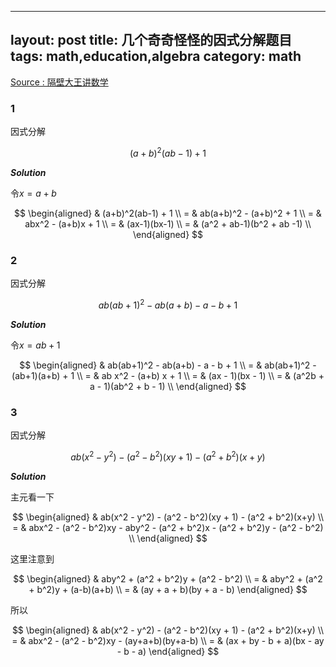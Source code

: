 ---
layout: post
title: 几个奇奇怪怪的因式分解题目
tags: math,education,algebra
category: math
---- 

[Source : 隔壁大王讲数学](https://www.bilibili.com/video/BV1dpZPYdE6D/?spm_id_from=333.1365.list.card_archive.click&vd_source=2c3b1cf87d67c244536d57d4d5b68285)

### 1

因式分解

$$
    (a+b)^2(ab-1) + 1
$$

***Solution***

令$x = a+b$

$$
\begin{aligned}
    & (a+b)^2(ab-1) + 1 \\
    = & ab(a+b)^2 - (a+b)^2 + 1 \\
    = & abx^2 - (a+b)x + 1 \\
    = & (ax-1)(bx-1) \\
    = & (a^2 + ab-1)(b^2 + ab -1) \\
\end{aligned}
$$

### 2

因式分解

$$
    ab(ab+1)^2 - ab(a+b) - a - b + 1
$$

***Solution***

令$x = ab+1$

$$
\begin{aligned}
    & ab(ab+1)^2 - ab(a+b) - a - b + 1 \\
    = & ab(ab+1)^2 - (ab+1)(a+b) + 1 \\
    = & ab x^2 - (a+b) x + 1 \\
    = & (ax  - 1)(bx - 1) \\
    = & (a^2b + a  - 1)(ab^2 + b - 1) \\
\end{aligned}
$$

### 3

因式分解

$$
ab(x^2 - y^2) - (a^2 - b^2)(xy + 1) - (a^2 + b^2)(x+y)
$$

***Solution***

主元看一下

$$
\begin{aligned}
    & ab(x^2 - y^2) - (a^2 - b^2)(xy + 1) - (a^2 + b^2)(x+y) \\
    = & abx^2 - (a^2 - b^2)xy - aby^2
        - (a^2 + b^2)x - (a^2 + b^2)y - (a^2 - b^2) \\
\end{aligned}
$$

这里注意到

$$
\begin{aligned}
    & aby^2 + (a^2 + b^2)y + (a^2 - b^2) \\
    = & aby^2 + (a^2 + b^2)y + (a-b)(a+b) \\
    = & (ay + a + b)(by + a - b)
\end{aligned}
$$

所以

$$
\begin{aligned}
    & ab(x^2 - y^2) - (a^2 - b^2)(xy + 1) - (a^2 + b^2)(x+y) \\
    = & abx^2 - (a^2 - b^2)xy - (ay+a+b)(by+a-b) \\
    = & (ax + by - b + a)(bx - ay - b - a)
\end{aligned}
$$